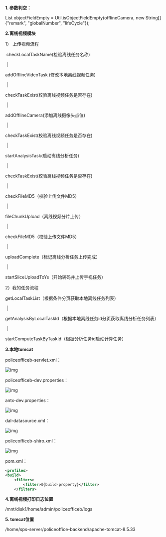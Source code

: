 **1. 参数判空：**

List<String> objectFieldEmpty = Util.isObjectFieldEmpty(offlineCamera, new String[]{"remark", "globalNumber", "lifeCycle"});

**2.离线视频模块**

1） 上传视频流程

​    checkLocalTaskName(检验离线任务名称) 

​           |

  addOfflineVideoTask (修改本地离线视频任务)

​           |

  checkTaskExist(校验离线视频任务是否存在)

​           |

  addOfflineCamera(添加离线摄像头点位)

​           |

  checkTaskExist(校验离线视频任务是否存在)

​           |

  startAnalysisTask(启动离线分析任务)

​           |

  checkTaskExist(校验离线视频任务是否存在)

​           |

  checkFileMD5（校验上传文件MD5）

​           |

  fileChunkUpload（离线视频分片上传）

​           |

  checkFileMD5（校验上传文件MD5）

​           |

  uploadComplete（标记离线分析任务上传完成）

​           |

  startSliceUploadToYs（开始转码并上传宇视任务）

2）我的任务流程

  getLocalTaskList（根据条件分页获取本地离线任务列表）

​           |

  getAnalysisByLocalTaskId（根据本地离线任务id分页获取离线分析任务列表）

​           |

  startComputeTaskByTaskId（根据分析任务id启动计算任务）

**3.本地tomcat**

policeofficeb-servlet.xml：

![img](E:\有道云笔记\qq63FCC30C17018E825A213E8927FF7B1F\58a6beb83ea344ff82650235881300bd\clipboard.png)

policeofficeb-dev.properties：

![img](E:\有道云笔记\qq63FCC30C17018E825A213E8927FF7B1F\409f8ebc23a448a3b276e3f8d6e041f5\clipboard.png)

antx-dev.properties：

![img](E:\有道云笔记\qq63FCC30C17018E825A213E8927FF7B1F\12890a18e341496aa1da5f36c5a2a696\clipboard.png)

dal-datasource.xml：

![img](E:\有道云笔记\qq63FCC30C17018E825A213E8927FF7B1F\058d4af53ffe4f35aadacd1672a75356\clipboard.png)

policeofficeb-shiro.xml：

![img](E:\有道云笔记\qq63FCC30C17018E825A213E8927FF7B1F\b99774adfe364d5d8bf5b7444850ea53\clipboard.png)

pom.xml：

```xml
<profiles>
<build>    
    <filters>
        <filter>${build-property}</filter>
    </filters>
```



**4.离线视频打印日志位置**

/mnt/disk1/home/admin/policeofficeb/logs

**5. tomcat位置**

/home/sps-server/policeoffice-backend/apache-tomcat-8.5.33